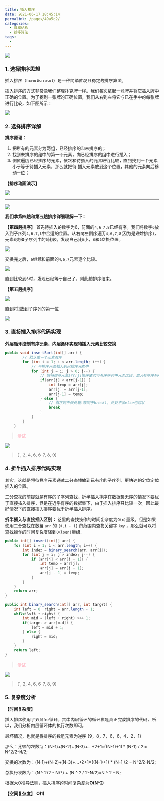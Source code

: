 ```yaml
---
title: 插入排序
date: 2021-06-17 18:45:14
permalink: /pages/49a5c2/
categories:
  - 数据结构
  - 排序算法
tags:
  - 
---
```


![](https://iqqcode-blog.oss-cn-beijing.aliyuncs.com/img/20200416090817.png)

### 1. 选择排序思想

插入排序（Insertion sort）是一种简单直观且稳定的排序算法。

插入排序的方式非常像我们整理扑克牌一样。我们每次拿起一张牌并将它插入牌中正确的位置。为了找到一张牌的正确位置，我们从右到左将它与已在手中的每张牌进行比较，如下图所示：

![](https://iqqcode-blog.oss-cn-beijing.aliyuncs.com/img/20200417083339.jpg)

### 2. 选择排序详解

**排序原理：**

1. 把所有的元素分为两组，已经排序的和未排序的；
2. 找到未排序的组中的第一个元素，向已经排序的组中进行插入；
3. 倒叙遍历已经排序的元素，依次和待插入的元素进行比较，直到找到一个元素小于等于待插入元素，那么就把待
    插入元素放到这个位置，其他的元素向后移动一位；

**【排序动画演示】**

![](https://iqqcode-blog.oss-cn-beijing.aliyuncs.com/img/20200417115251.gif)

---------------------------

![](https://iqqcode-blog.oss-cn-beijing.aliyuncs.com/img/20200417091755.png)

**我们拿第四趟和第五趟排序详细理解一下：**

**【第四趟排序】** 首先待插入的数字为6，前面的`4,6,7,8`已经有序。我们将数字`6`放入到子序列`4,6,7,8`中合适的位置。从右向左倒序遍历`4,6,7,8`(因为是递增排序)，元素`6`先和子序列中的`8`比较，发现自己比`8`小，`6`和`8`交换位置。

![](https://iqqcode-blog.oss-cn-beijing.aliyuncs.com/img/20200417093744.png)

交换完之后，`6`继续和前面的`4,6,7`元素逐个比较。

![](https://iqqcode-blog.oss-cn-beijing.aliyuncs.com/img/20200417094219.png)

直到比较到`6`时，发现已经等于自己了，则此趟排序结束。

**【第五趟排序】**

![](https://iqqcode-blog.oss-cn-beijing.aliyuncs.com/img/20200417094753.png)

直到将`2`放到子序列的第一位

![](https://iqqcode-blog.oss-cn-beijing.aliyuncs.com/img/20200417094804.png)

### 3. 直接插入排序代码实现

**外层循环控制有序元素，内层循环实现待插入元素比较交换**

```java
public void insertSort(int[] arr) {
        // 默认第一个元素有序
        for (int i = 1; i < arr.length; i++) {
            // 待排序元素插入到已排序元素中
            for (int j = i; j > 0; j--) {
                // 将待排序元素arr[j]倒序依次与有序序列中元素比较，放入有序序列中合适位置
                if(arr[j] < arr[j-1]) {
                    int temp = arr[j];
                    arr[j] = arr[j-1];
                    arr[j-1] = temp;
                } else {
                    // 有序则不做处理(等同于break)，此处不加else也可以
                    break;
                }
            }
        }
    }
```

> **<font color=pink>测试</font>**

![](https://iqqcode-blog.oss-cn-beijing.aliyuncs.com/img/20200417114356.png)

> [1, 2, 4, 6, 6, 7, 8, 9]

### 4. 折半插入排序代码实现

其实，这就是将待排序元素通过二分查找放到已有序的子序列，更快速的定位定位插入的位置。

二分查找的前提就是有序的子序列查找，折半插入排序在数据集无序的情况下要优于直接插入排序，但是在近乎有序的数据集下，由于插入排序只比较一次，因此最好情况下的直接插入排序要优于折半插入排序。

**折半插入与直接插入区别：** 这里的查找操作的时间复杂度为`O(n)`量级。但是如果使用二分查找在数组 `arr` 的 `[0,i - 1]` 的范围内查找关键字 `key` ，那么就可以将查找操作的时间复杂度降到`O(logn)`量级.

```java
public int[] insert(int[] arr) {
    for (int i = 1; i < arr.length; i++) {
        int index = binary_search(arr, arr[i]);
        for (int j = i; j > index; j--) {
            if (arr[j] < arr[j - 1]) {
                int temp = arr[j];
                arr[j] = arr[j - 1];
                arr[j - 1] = temp;
            }
        }
    }
    return arr;
}

public int binary_search(int[] arr, int target) {
    int left = 0, right = arr.length - 1;
    while(left < right) {
        int mid = (left + right) >>> 1;
        if(target > arr[mid]) {
            left = mid + 1;
        } else {
            right = mid;
        }
    }
    return left;
}
```

> **<font color=pink>测试</font>**

![](https://iqqcode-blog.oss-cn-beijing.aliyuncs.com/img/20200417114457.png)

> [1, 2, 4, 6, 6, 7, 8, 9]

### 5. 复杂度分析

**【时间复杂度】**

插入排序使用了双层for循环，其中内层循环的循环体是真正完成排序的代码，所以，我们分析内层循环体的执行次数即可。

最坏情况，也就是待排序的数组元素为逆序 {9，8，7，6，6，4，2，1}

那么：比较的次数为：(N-1)+(N-2)+(N-3)+...+2+1=((N-1)+1) * (N-1) / 2 = N^2/2-N/2;

交换的次数为：(N-1)+(N-2)+(N-3)+...+2+1=((N-1)+1) * (N-1)/2 = N^2/2-N/2;

总执行次数为：(N ^ 2/2 - N/2) + (N ^ 2 / 2-N/2)=N ^ 2 - N;

根据大O推导法则，插入排序的时间复杂度为**O(N^2)**

**【空间复杂度】** **O(1)**
